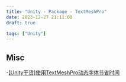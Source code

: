 ```yaml
---
title: "Unity - Package - TextMeshPro"
date: 2023-12-27 21:11:00
draft: true

tags: ["Unity"]
---
```


## Misc
-[[Unity干货]使用TextMeshPro动态字体节省时间](https://www.bilibili.com/video/BV1oK411x7MG)

